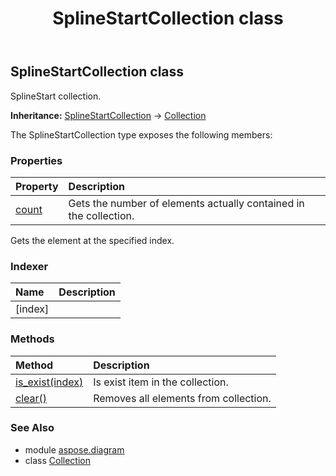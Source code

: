 ﻿---
title: SplineStartCollection class
second_title: Aspose.Diagram for Python via .NET API References
description: 
type: docs
weight: 2180
url: /python-net/aspose.diagram/splinestartcollection/
is_root: false
---

## SplineStartCollection class

SplineStart collection.



**Inheritance:** [SplineStartCollection](/diagram/python-net/aspose.diagram/splinestartcollection) → 
[Collection](/diagram/python-net/aspose.diagram/collection)



The SplineStartCollection type exposes the following members:

### Properties
| Property | Description |
| :- | :- |
| [count](/diagram/python-net/aspose.diagram/splinestartcollection/count) | Gets the number of elements actually contained in the collection. |



Gets the element at the specified index.
### Indexer
| Name | Description |
| :- | :- |
| [index] |  |


### Methods
| Method | Description |
| :- | :- |
| [is_exist(index)](/diagram/python-net/aspose.diagram/splinestartcollection/is_exist/#int) | Is exist item in the collection. |
| [clear()](/diagram/python-net/aspose.diagram/splinestartcollection/clear/#) | Removes all elements from collection. |


### See Also

* module [aspose.diagram](../)
* class [Collection](/diagram/python-net/aspose.diagram/collection)
